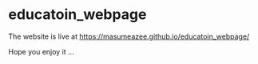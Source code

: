 # educatoin_webpage

The website is live at https://masumeazee.github.io/educatoin_webpage/

Hope you enjoy it ...
